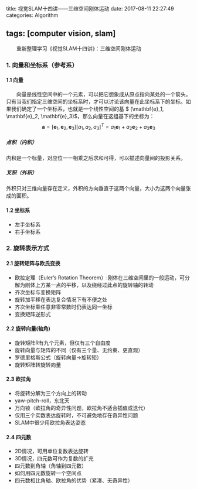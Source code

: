 title: 视觉SLAM十四讲——三维空间刚体运动
date: 2017-08-11 22:27:49
categories: Algorithm

tags: [computer vision, slam]
---

　　重新整理学习《视觉SLAM十四讲》：三维空间刚体运动
<!-- more -->

### 1. 向量和坐标系（参考系）

#### 1.1 向量

　　向量是线性空间中的一个元素，可以把它想象成从原点指向某处的一个箭头。只有当我们指定三维空间的坐标系时，才可以讨论该向量在此坐标系下的坐标。如果我们确定了一个坐标系，也就是一个线性空间的基 $ (\mathbf{e}_1, \mathbf{e}_2, \mathbf{e}_3)$，那么向量在这组基下的坐标为：
$$
\mathbf{a} = [\mathbf{e}_1, \mathbf{e}_2, \mathbf{e}_3][a_1, a_2, a_3]^T = a_1 \mathbf{e}_1 + a_2 \mathbf{e}_2 + a_3 \mathbf{e}_3
$$

##### 点积（内积）

内积是一个标量，对应位一一相乘之后求和可得，可以描述向量间的投影关系。

##### 叉积（外积）

外积只对三维向量存在定义，外积的方向垂直于这两个向量，大小为这两个向量张成的面积。

#### 1.2 坐标系

- 左手坐标系
- 右手坐标系

### 2. 旋转表示方式

#### 2.1 旋转矩阵与欧氏变换

- 欧拉定理（Euler’s Rotation Theorem）:刚体在三维空间里的一般运动，可分解为刚体上方某一点的平移，以及绕经过此点的旋转轴的转动
- 齐次坐标与变换矩阵
- 旋转加平移在表达复合情况下有不便之处
- 齐次坐标乘任意非零常数时仍表达同一坐标
- 变换矩阵逆形式

#### 2.2 旋转向量(轴角)

- 旋转矩阵R有九个元素，但仅有三个自由度
- 旋转向量与矩阵的不同（仅有三个量、无约束、更直观）
- 罗德里格斯公式（旋转向量->旋转矩）
- 旋转矩阵转旋转向量

#### 2.3 欧拉角

- 将旋转分解为三个方向上的转动
- yaw-pitch-roll，东北天
- 万向锁（欧拉角的奇异性问题，欧拉角不适合插值或迭代）
- 仅用三个实数表达旋转时，不可避免地存在奇异性问题
- SLAM中很少用欧拉角表达姿态

#### 2.4 四元数

- 2D情况，可用单位复数表达旋转
- 3D情况，四元数可作为复数的扩充
- 四元数到角轴（角轴到四元数）
- 如何用四元数旋转一个空间点
- 四元数相比角轴、欧拉角的优势（紧凑、无奇异性）